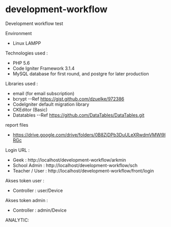 # development-workflow
Development workflow test

Environment
* Linux LAMPP

Technologies used :
* PHP 5.6
* Code Igniter Framework 3.1.4
* MySQL database for first round, and postgre for later production

Libraries used :
* email (for email subscription)
* bcrypt --Ref https://gist.github.com/dzuelke/972386
* CodeIgniter default migration library
* CKEditor (Basic)
* Datatables --Ref https://github.com/DataTables/DataTables.git

report files
* https://drive.google.com/drive/folders/0B8ZjDPb3DuULeXRwdmVMWl9lRGc

Login URL :
* Geek : http://localhost/development-workflow/arkmin
* School Admin : http://localhost/development-workflow/sch
* Teacher / User : http://localhost/development-workflow/front/login


Akses token user :
* Controller : user/Device

Akses token admin :
* Controller : admin/Device

ANALYTIC:

